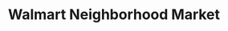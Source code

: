 ---
title: "Walmart Neighborhood Market"
url: /clemson/walmart-neighborhood-market/
shop: supermarket
---